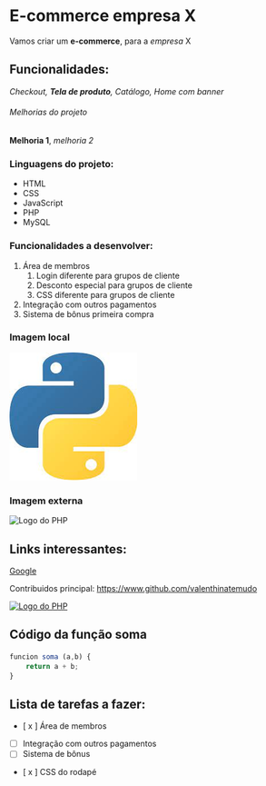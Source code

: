 # E-commerce empresa X

Vamos criar um **e-commerce**, para a *empresa* X

## Funcionalidades:

_Checkout, **Tela de produto**, Catálogo, Home com banner_

###### Melhorias do projeto

__Melhoria 1__, _melhoria 2_

### Linguagens do projeto:

* HTML
* CSS
* JavaScript
* PHP
* MySQL

### Funcionalidades a desenvolver:

1. Área de membros
    1. Login diferente para grupos de cliente
    2. Desconto especial para grupos de cliente
    3. CSS diferente para grupos de cliente
2. Integração com outros pagamentos
3. Sistema de bônus primeira compra

### Imagem local

![Logo do Python](img/download.jpg)

### Imagem externa

![Logo do PHP](https://w7.pngwing.com/pngs/270/145/png-transparent-php-web-development-javascript-logo-c-others-blue-text-trademark.png)

## Links interessantes:

[Google](https://www.google.com)

Contribuidos principal: https://www.github.com/valenthinatemudo

[![Logo do PHP](https://w7.pngwing.com/pngs/270/145/png-transparent-php-web-development-javascript-logo-c-others-blue-text-trademark.png)](https://www.github.com/valenthinatemudo)

## Código da função soma

```javascript
funcion soma (a,b) {
    return a + b;
}
```

## Lista de tarefas a fazer:

- [ x ] Área de membros
- [ ] Integração com outros pagamentos
- [ ] Sistema de bônus
- [ x ] CSS do rodapé